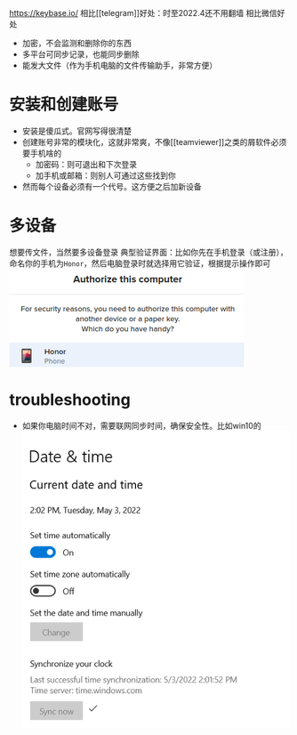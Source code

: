 https://keybase.io/
相比[[telegram]]好处：时至2022.4还不用翻墙
相比微信好处
- 加密，不会监测和删除你的东西
- 多平台可同步记录，也能同步删除
- 能发大文件（作为手机电脑的文件传输助手，非常方便）

# 安装和创建账号
- 安装是傻瓜式。官网写得很清楚
- 创建账号非常的模块化，这就非常爽，不像[[teamviewer]]之类的屑软件必须要手机啥的
  - 加密码：则可退出和下次登录
  - 加手机或邮箱：则别人可通过这些找到你
- 然而每个设备必须有一个代号。这方便之后加新设备
# 多设备
想要传文件，当然要多设备登录
典型验证界面：比如你先在手机登录（或注册），命名你的手机为`Honor`，然后电脑登录时就选择用它验证，根据提示操作即可
![](keybase.png)
# troubleshooting
- 如果你电脑时间不对，需要联网同步时间，确保安全性。比如win10的![](keybase-sync-time.png)